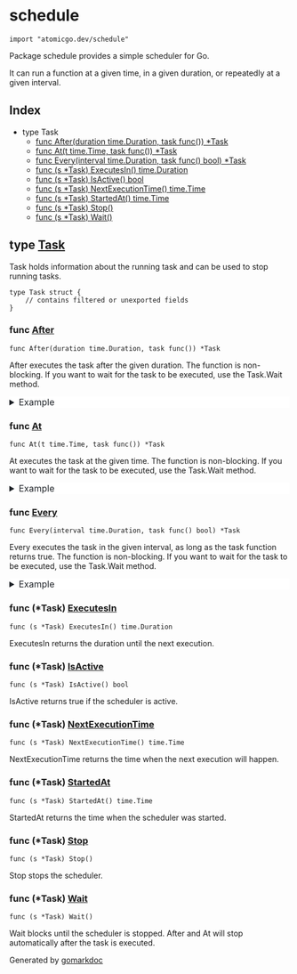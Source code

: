 # schedule



```
import "atomicgo.dev/schedule"
```



Package schedule provides a simple scheduler for Go.

It can run a function at a given time, in a given duration, or repeatedly at a given interval.

## Index



- type Task
	- [func After(duration time.Duration, task func()) *Task](https://github.com/atomicgo/schedule#After)
	- [func At(t time.Time, task func()) *Task](https://github.com/atomicgo/schedule#At)
	- [func Every(interval time.Duration, task func() bool) *Task](https://github.com/atomicgo/schedule#Every)
	- [func (s *Task) ExecutesIn() time.Duration](https://github.com/atomicgo/schedule#Task.ExecutesIn)
	- [func (s *Task) IsActive() bool](https://github.com/atomicgo/schedule#Task.IsActive)
	- [func (s *Task) NextExecutionTime() time.Time](https://github.com/atomicgo/schedule#Task.NextExecutionTime)
	- [func (s *Task) StartedAt() time.Time](https://github.com/atomicgo/schedule#Task.StartedAt)
	- [func (s *Task) Stop()](https://github.com/atomicgo/schedule#Task.Stop)
	- [func (s *Task) Wait()](https://github.com/atomicgo/schedule#Task.Wait)



## type [Task](https://github.com/atomicgo/schedule/blob/main/schedule.go#L6-L10)



Task holds information about the running task and can be used to stop running tasks.

```
type Task struct {
    // contains filtered or unexported fields
}
```





### func [After](https://github.com/atomicgo/schedule/blob/main/schedule.go#L58)



```
func After(duration time.Duration, task func()) *Task
```



After executes the task after the given duration. The function is non-blocking. If you want to wait for the task to be executed, use the Task.Wait method.

<details style="box-sizing: border-box; display: block; margin-top: 0px; margin-bottom: var(--base-size-16); color: rgb(31, 35, 40); font-family: -apple-system, BlinkMacSystemFont, &quot;Segoe UI&quot;, &quot;Noto Sans&quot;, Helvetica, Arial, sans-serif, &quot;Apple Color Emoji&quot;, &quot;Segoe UI Emoji&quot;; font-size: 16px; font-style: normal; font-variant-ligatures: normal; font-variant-caps: normal; font-weight: 400; letter-spacing: normal; orphans: 2; text-align: start; text-indent: 0px; text-transform: none; widows: 2; word-spacing: 0px; -webkit-text-stroke-width: 0px; white-space: normal; background-color: rgb(255, 255, 255); text-decoration-thickness: initial; text-decoration-style: initial; text-decoration-color: initial;"><summary style="box-sizing: border-box; display: list-item; cursor: pointer;">Example</summary><p dir="auto" style="box-sizing: border-box; margin-top: 0px; margin-bottom: var(--base-size-16);"></p><div class="highlight highlight-source-go notranslate position-relative overflow-auto" dir="auto" style="box-sizing: border-box; position: relative !important; overflow: auto !important; margin-bottom: var(--base-size-16); display: flex; justify-content: space-between; background-color: var(--bgColor-muted, var(--color-canvas-subtle));"><pre style="box-sizing: border-box; font-family: var(--fontStack-monospace, ui-monospace, SFMono-Regular, SF Mono, Menlo, Consolas, Liberation Mono, monospace); font-size: 13.6px; margin-top: 0px; margin-bottom: 0px; overflow-wrap: normal; padding: var(--base-size-16); overflow: auto; line-height: 1.45; color: var(--fgColor-default, var(--color-fg-default)); background-color: var(--bgColor-muted, var(--color-canvas-subtle)); border-radius: 6px; word-break: normal; min-height: 52px;"><span class="pl-k" style="box-sizing: border-box; color: var(--color-prettylights-syntax-keyword);"></span><span class="pl-k" style="box-sizing: border-box; color: var(--color-prettylights-syntax-keyword);"></span><span class="pl-s" style="box-sizing: border-box; color: var(--color-prettylights-syntax-string);"></span><span class="pl-s" style="box-sizing: border-box; color: var(--color-prettylights-syntax-string);"></span><span class="pl-s" style="box-sizing: border-box; color: var(--color-prettylights-syntax-string);"></span><span class="pl-k" style="box-sizing: border-box; color: var(--color-prettylights-syntax-keyword);"></span><span class="pl-en" style="box-sizing: border-box; color: var(--color-prettylights-syntax-entity);"></span><span class="pl-s1" style="box-sizing: border-box;"></span><span class="pl-c1" style="box-sizing: border-box; color: var(--color-prettylights-syntax-constant);"></span><span class="pl-s1" style="box-sizing: border-box;"></span><span class="pl-en" style="box-sizing: border-box; color: var(--color-prettylights-syntax-entity);"></span><span class="pl-c1" style="box-sizing: border-box; color: var(--color-prettylights-syntax-constant);"></span><span class="pl-c1" style="box-sizing: border-box; color: var(--color-prettylights-syntax-constant);"></span><span class="pl-s1" style="box-sizing: border-box;"></span><span class="pl-c1" style="box-sizing: border-box; color: var(--color-prettylights-syntax-constant);"></span><span class="pl-k" style="box-sizing: border-box; color: var(--color-prettylights-syntax-keyword);"></span><span class="pl-s1" style="box-sizing: border-box;"></span><span class="pl-en" style="box-sizing: border-box; color: var(--color-prettylights-syntax-entity);"></span><span class="pl-s" style="box-sizing: border-box; color: var(--color-prettylights-syntax-string);"></span><span class="pl-s1" style="box-sizing: border-box;"></span><span class="pl-en" style="box-sizing: border-box; color: var(--color-prettylights-syntax-entity);"></span><span class="pl-s" style="box-sizing: border-box; color: var(--color-prettylights-syntax-string);"></span><span class="pl-s1" style="box-sizing: border-box;"></span><span class="pl-en" style="box-sizing: border-box; color: var(--color-prettylights-syntax-entity);"></span></pre><div class="zeroclipboard-container" style="box-sizing: border-box; display: block; animation: auto ease 0s 1 normal none running none;"><clipboard-copy aria-label="Copy" class="ClipboardButton btn btn-invisible js-clipboard-copy m-2 p-0 d-flex flex-justify-center flex-items-center" data-copy-feedback="Copied!" data-tooltip-direction="w" value="package main

import (
	&quot;fmt&quot;
	&quot;time&quot;

	&quot;atomicgo.dev/schedule&quot;
)

func main() {
	task := schedule.After(5*time.Second, func() {
		fmt.Println(&quot;5 seconds are over!&quot;)
	})

	fmt.Println(&quot;Some stuff happening...&quot;)

	task.Wait()
}" tabindex="0" role="button" style="box-sizing: border-box; position: relative; display: flex !important; padding: 0px !important; font-size: 14px; font-weight: var(--base-text-weight-medium, 500); line-height: 20px; white-space: nowrap; vertical-align: middle; cursor: pointer; user-select: none; border: 0px; border-radius: 6px; appearance: none; color: var(--fgColor-accent, var(--color-accent-fg)); background-color: transparent; box-shadow: none; transition: color 80ms cubic-bezier(0.33, 1, 0.68, 1) 0s, background-color, box-shadow, border-color; justify-content: center !important; align-items: center !important; margin: var(--base-size-8, 8px) !important; width: var(--control-small-size, 28px); height: var(--control-small-size, 28px);"><svg aria-hidden="true" height="16" viewBox="0 0 16 16" version="1.1" width="16" data-view-component="true" class="octicon octicon-copy js-clipboard-copy-icon"><path d="M0 6.75C0 5.784.784 5 1.75 5h1.5a.75.75 0 0 1 0 1.5h-1.5a.25.25 0 0 0-.25.25v7.5c0 .138.112.25.25.25h7.5a.25.25 0 0 0 .25-.25v-1.5a.75.75 0 0 1 1.5 0v1.5A1.75 1.75 0 0 1 9.25 16h-7.5A1.75 1.75 0 0 1 0 14.25Z"></path><path d="M5 1.75C5 .784 5.784 0 6.75 0h7.5C15.216 0 16 .784 16 1.75v7.5A1.75 1.75 0 0 1 14.25 11h-7.5A1.75 1.75 0 0 1 5 9.25Zm1.75-.25a.25.25 0 0 0-.25.25v7.5c0 .138.112.25.25.25h7.5a.25.25 0 0 0 .25-.25v-7.5a.25.25 0 0 0-.25-.25Z"></path></svg></clipboard-copy></div></div><p dir="auto" style="box-sizing: border-box; margin-top: 0px; margin-bottom: var(--base-size-16);"></p></details>



### func [At](https://github.com/atomicgo/schedule/blob/main/schedule.go#L77)



```
func At(t time.Time, task func()) *Task
```



At executes the task at the given time. The function is non-blocking. If you want to wait for the task to be executed, use the Task.Wait method.

<details style="box-sizing: border-box; display: block; margin-top: 0px; margin-bottom: var(--base-size-16); color: rgb(31, 35, 40); font-family: -apple-system, BlinkMacSystemFont, &quot;Segoe UI&quot;, &quot;Noto Sans&quot;, Helvetica, Arial, sans-serif, &quot;Apple Color Emoji&quot;, &quot;Segoe UI Emoji&quot;; font-size: 16px; font-style: normal; font-variant-ligatures: normal; font-variant-caps: normal; font-weight: 400; letter-spacing: normal; orphans: 2; text-align: start; text-indent: 0px; text-transform: none; widows: 2; word-spacing: 0px; -webkit-text-stroke-width: 0px; white-space: normal; background-color: rgb(255, 255, 255); text-decoration-thickness: initial; text-decoration-style: initial; text-decoration-color: initial;"><summary style="box-sizing: border-box; display: list-item; cursor: pointer;">Example</summary><p dir="auto" style="box-sizing: border-box; margin-top: 0px; margin-bottom: var(--base-size-16);"></p><div class="highlight highlight-source-go notranslate position-relative overflow-auto" dir="auto" style="box-sizing: border-box; position: relative !important; overflow: auto !important; margin-bottom: var(--base-size-16); display: flex; justify-content: space-between; background-color: var(--bgColor-muted, var(--color-canvas-subtle));"><pre style="box-sizing: border-box; font-family: var(--fontStack-monospace, ui-monospace, SFMono-Regular, SF Mono, Menlo, Consolas, Liberation Mono, monospace); font-size: 13.6px; margin-top: 0px; margin-bottom: 0px; overflow-wrap: normal; padding: var(--base-size-16); overflow: auto; line-height: 1.45; color: var(--fgColor-default, var(--color-fg-default)); background-color: var(--bgColor-muted, var(--color-canvas-subtle)); border-radius: 6px; word-break: normal; min-height: 52px;"><span class="pl-k" style="box-sizing: border-box; color: var(--color-prettylights-syntax-keyword);"></span><span class="pl-k" style="box-sizing: border-box; color: var(--color-prettylights-syntax-keyword);"></span><span class="pl-s" style="box-sizing: border-box; color: var(--color-prettylights-syntax-string);"></span><span class="pl-s" style="box-sizing: border-box; color: var(--color-prettylights-syntax-string);"></span><span class="pl-s" style="box-sizing: border-box; color: var(--color-prettylights-syntax-string);"></span><span class="pl-k" style="box-sizing: border-box; color: var(--color-prettylights-syntax-keyword);"></span><span class="pl-en" style="box-sizing: border-box; color: var(--color-prettylights-syntax-entity);"></span><span class="pl-s1" style="box-sizing: border-box;"></span><span class="pl-c1" style="box-sizing: border-box; color: var(--color-prettylights-syntax-constant);"></span><span class="pl-s1" style="box-sizing: border-box;"></span><span class="pl-en" style="box-sizing: border-box; color: var(--color-prettylights-syntax-entity);"></span><span class="pl-s1" style="box-sizing: border-box;"></span><span class="pl-en" style="box-sizing: border-box; color: var(--color-prettylights-syntax-entity);"></span><span class="pl-en" style="box-sizing: border-box; color: var(--color-prettylights-syntax-entity);"></span><span class="pl-c1" style="box-sizing: border-box; color: var(--color-prettylights-syntax-constant);"></span><span class="pl-c1" style="box-sizing: border-box; color: var(--color-prettylights-syntax-constant);"></span><span class="pl-s1" style="box-sizing: border-box;"></span><span class="pl-c1" style="box-sizing: border-box; color: var(--color-prettylights-syntax-constant);"></span><span class="pl-k" style="box-sizing: border-box; color: var(--color-prettylights-syntax-keyword);"></span><span class="pl-s1" style="box-sizing: border-box;"></span><span class="pl-en" style="box-sizing: border-box; color: var(--color-prettylights-syntax-entity);"></span><span class="pl-s" style="box-sizing: border-box; color: var(--color-prettylights-syntax-string);"></span><span class="pl-s1" style="box-sizing: border-box;"></span><span class="pl-en" style="box-sizing: border-box; color: var(--color-prettylights-syntax-entity);"></span><span class="pl-s" style="box-sizing: border-box; color: var(--color-prettylights-syntax-string);"></span><span class="pl-s1" style="box-sizing: border-box;"></span><span class="pl-en" style="box-sizing: border-box; color: var(--color-prettylights-syntax-entity);"></span></pre><div class="zeroclipboard-container" style="box-sizing: border-box; display: block; animation: auto ease 0s 1 normal none running none;"><clipboard-copy aria-label="Copy" class="ClipboardButton btn btn-invisible js-clipboard-copy m-2 p-0 d-flex flex-justify-center flex-items-center" data-copy-feedback="Copied!" data-tooltip-direction="w" value="package main

import (
	&quot;fmt&quot;
	&quot;time&quot;

	&quot;atomicgo.dev/schedule&quot;
)

func main() {
	task := schedule.At(time.Now().Add(5*time.Second), func() {
		fmt.Println(&quot;5 seconds are over!&quot;)
	})

	fmt.Println(&quot;Some stuff happening...&quot;)

	task.Wait()
}" tabindex="0" role="button" style="box-sizing: border-box; position: relative; display: flex !important; padding: 0px !important; font-size: 14px; font-weight: var(--base-text-weight-medium, 500); line-height: 20px; white-space: nowrap; vertical-align: middle; cursor: pointer; user-select: none; border: 0px; border-radius: 6px; appearance: none; color: var(--fgColor-accent, var(--color-accent-fg)); background-color: transparent; box-shadow: none; transition: color 80ms cubic-bezier(0.33, 1, 0.68, 1) 0s, background-color, box-shadow, border-color; justify-content: center !important; align-items: center !important; margin: var(--base-size-8, 8px) !important; width: var(--control-small-size, 28px); height: var(--control-small-size, 28px);"><svg aria-hidden="true" height="16" viewBox="0 0 16 16" version="1.1" width="16" data-view-component="true" class="octicon octicon-copy js-clipboard-copy-icon"><path d="M0 6.75C0 5.784.784 5 1.75 5h1.5a.75.75 0 0 1 0 1.5h-1.5a.25.25 0 0 0-.25.25v7.5c0 .138.112.25.25.25h7.5a.25.25 0 0 0 .25-.25v-1.5a.75.75 0 0 1 1.5 0v1.5A1.75 1.75 0 0 1 9.25 16h-7.5A1.75 1.75 0 0 1 0 14.25Z"></path><path d="M5 1.75C5 .784 5.784 0 6.75 0h7.5C15.216 0 16 .784 16 1.75v7.5A1.75 1.75 0 0 1 14.25 11h-7.5A1.75 1.75 0 0 1 5 9.25Zm1.75-.25a.25.25 0 0 0-.25.25v7.5c0 .138.112.25.25.25h7.5a.25.25 0 0 0 .25-.25v-7.5a.25.25 0 0 0-.25-.25Z"></path></svg></clipboard-copy></div></div><p dir="auto" style="box-sizing: border-box; margin-top: 0px; margin-bottom: var(--base-size-16);"></p></details>



### func [Every](https://github.com/atomicgo/schedule/blob/main/schedule.go#L96)



```
func Every(interval time.Duration, task func() bool) *Task
```



Every executes the task in the given interval, as long as the task function returns true. The function is non-blocking. If you want to wait for the task to be executed, use the Task.Wait method.

<details style="box-sizing: border-box; display: block; margin-top: 0px; margin-bottom: var(--base-size-16); color: rgb(31, 35, 40); font-family: -apple-system, BlinkMacSystemFont, &quot;Segoe UI&quot;, &quot;Noto Sans&quot;, Helvetica, Arial, sans-serif, &quot;Apple Color Emoji&quot;, &quot;Segoe UI Emoji&quot;; font-size: 16px; font-style: normal; font-variant-ligatures: normal; font-variant-caps: normal; font-weight: 400; letter-spacing: normal; orphans: 2; text-align: start; text-indent: 0px; text-transform: none; widows: 2; word-spacing: 0px; -webkit-text-stroke-width: 0px; white-space: normal; background-color: rgb(255, 255, 255); text-decoration-thickness: initial; text-decoration-style: initial; text-decoration-color: initial;"><summary style="box-sizing: border-box; display: list-item; cursor: pointer;">Example</summary><p dir="auto" style="box-sizing: border-box; margin-top: 0px; margin-bottom: var(--base-size-16);"></p><div class="highlight highlight-source-go notranslate position-relative overflow-auto" dir="auto" style="box-sizing: border-box; position: relative !important; overflow: auto !important; margin-bottom: var(--base-size-16); display: flex; justify-content: space-between; background-color: var(--bgColor-muted, var(--color-canvas-subtle));"><pre style="box-sizing: border-box; font-family: var(--fontStack-monospace, ui-monospace, SFMono-Regular, SF Mono, Menlo, Consolas, Liberation Mono, monospace); font-size: 13.6px; margin-top: 0px; margin-bottom: 0px; overflow-wrap: normal; padding: var(--base-size-16); overflow: auto; line-height: 1.45; color: var(--fgColor-default, var(--color-fg-default)); background-color: var(--bgColor-muted, var(--color-canvas-subtle)); border-radius: 6px; word-break: normal; min-height: 52px;"><span class="pl-k" style="box-sizing: border-box; color: var(--color-prettylights-syntax-keyword);"></span><span class="pl-k" style="box-sizing: border-box; color: var(--color-prettylights-syntax-keyword);"></span><span class="pl-s" style="box-sizing: border-box; color: var(--color-prettylights-syntax-string);"></span><span class="pl-s" style="box-sizing: border-box; color: var(--color-prettylights-syntax-string);"></span><span class="pl-s" style="box-sizing: border-box; color: var(--color-prettylights-syntax-string);"></span><span class="pl-k" style="box-sizing: border-box; color: var(--color-prettylights-syntax-keyword);"></span><span class="pl-en" style="box-sizing: border-box; color: var(--color-prettylights-syntax-entity);"></span><span class="pl-s1" style="box-sizing: border-box;"></span><span class="pl-c1" style="box-sizing: border-box; color: var(--color-prettylights-syntax-constant);"></span><span class="pl-s1" style="box-sizing: border-box;"></span><span class="pl-en" style="box-sizing: border-box; color: var(--color-prettylights-syntax-entity);"></span><span class="pl-s1" style="box-sizing: border-box;"></span><span class="pl-c1" style="box-sizing: border-box; color: var(--color-prettylights-syntax-constant);"></span><span class="pl-k" style="box-sizing: border-box; color: var(--color-prettylights-syntax-keyword);"></span><span class="pl-smi" style="box-sizing: border-box; color: var(--color-prettylights-syntax-storage-modifier-import);"></span><span class="pl-s1" style="box-sizing: border-box;"></span><span class="pl-en" style="box-sizing: border-box; color: var(--color-prettylights-syntax-entity);"></span><span class="pl-s" style="box-sizing: border-box; color: var(--color-prettylights-syntax-string);"></span><span class="pl-k" style="box-sizing: border-box; color: var(--color-prettylights-syntax-keyword);"></span><span class="pl-c1" style="box-sizing: border-box; color: var(--color-prettylights-syntax-constant);"></span><span class="pl-c" style="box-sizing: border-box; color: var(--color-prettylights-syntax-comment);"></span><span class="pl-s1" style="box-sizing: border-box;"></span><span class="pl-en" style="box-sizing: border-box; color: var(--color-prettylights-syntax-entity);"></span><span class="pl-s" style="box-sizing: border-box; color: var(--color-prettylights-syntax-string);"></span><span class="pl-s1" style="box-sizing: border-box;"></span><span class="pl-en" style="box-sizing: border-box; color: var(--color-prettylights-syntax-entity);"></span><span class="pl-c1" style="box-sizing: border-box; color: var(--color-prettylights-syntax-constant);"></span><span class="pl-c1" style="box-sizing: border-box; color: var(--color-prettylights-syntax-constant);"></span><span class="pl-s1" style="box-sizing: border-box;"></span><span class="pl-c1" style="box-sizing: border-box; color: var(--color-prettylights-syntax-constant);"></span><span class="pl-s1" style="box-sizing: border-box;"></span><span class="pl-en" style="box-sizing: border-box; color: var(--color-prettylights-syntax-entity);"></span></pre><div class="zeroclipboard-container" style="box-sizing: border-box; display: block; animation: auto ease 0s 1 normal none running none;"><clipboard-copy aria-label="Copy" class="ClipboardButton btn btn-invisible js-clipboard-copy m-2 p-0 d-flex flex-justify-center flex-items-center" data-copy-feedback="Copied!" data-tooltip-direction="w" value="package main

import (
	&quot;fmt&quot;
	&quot;time&quot;

	&quot;atomicgo.dev/schedule&quot;
)

func main() {
	task := schedule.Every(time.Second, func() bool {
		fmt.Println(&quot;1 second is over!&quot;)

		return true // return false to stop the task
	})

	fmt.Println(&quot;Some stuff happening...&quot;)

	time.Sleep(10 * time.Second)

	task.Stop()
}" tabindex="0" role="button" style="box-sizing: border-box; position: relative; display: flex !important; padding: 0px !important; font-size: 14px; font-weight: var(--base-text-weight-medium, 500); line-height: 20px; white-space: nowrap; vertical-align: middle; cursor: pointer; user-select: none; border: 0px; border-radius: 6px; appearance: none; color: var(--fgColor-accent, var(--color-accent-fg)); background-color: transparent; box-shadow: none; transition: color 80ms cubic-bezier(0.33, 1, 0.68, 1) 0s, background-color, box-shadow, border-color; justify-content: center !important; align-items: center !important; margin: var(--base-size-8, 8px) !important; width: var(--control-small-size, 28px); height: var(--control-small-size, 28px);"><svg aria-hidden="true" height="16" viewBox="0 0 16 16" version="1.1" width="16" data-view-component="true" class="octicon octicon-copy js-clipboard-copy-icon"><path d="M0 6.75C0 5.784.784 5 1.75 5h1.5a.75.75 0 0 1 0 1.5h-1.5a.25.25 0 0 0-.25.25v7.5c0 .138.112.25.25.25h7.5a.25.25 0 0 0 .25-.25v-1.5a.75.75 0 0 1 1.5 0v1.5A1.75 1.75 0 0 1 9.25 16h-7.5A1.75 1.75 0 0 1 0 14.25Z"></path><path d="M5 1.75C5 .784 5.784 0 6.75 0h7.5C15.216 0 16 .784 16 1.75v7.5A1.75 1.75 0 0 1 14.25 11h-7.5A1.75 1.75 0 0 1 5 9.25Zm1.75-.25a.25.25 0 0 0-.25.25v7.5c0 .138.112.25.25.25h7.5a.25.25 0 0 0 .25-.25v-7.5a.25.25 0 0 0-.25-.25Z"></path></svg></clipboard-copy></div></div><p dir="auto" style="box-sizing: border-box; margin-top: 0px; margin-bottom: var(--base-size-16);"></p></details>



### func (*Task) [ExecutesIn](https://github.com/atomicgo/schedule/blob/main/schedule.go#L31)



```
func (s *Task) ExecutesIn() time.Duration
```



ExecutesIn returns the duration until the next execution.



### func (*Task) [IsActive](https://github.com/atomicgo/schedule/blob/main/schedule.go#L36)



```
func (s *Task) IsActive() bool
```



IsActive returns true if the scheduler is active.



### func (*Task) [NextExecutionTime](https://github.com/atomicgo/schedule/blob/main/schedule.go#L26)



```
func (s *Task) NextExecutionTime() time.Time
```



NextExecutionTime returns the time when the next execution will happen.



### func (*Task) [StartedAt](https://github.com/atomicgo/schedule/blob/main/schedule.go#L21)



```
func (s *Task) StartedAt() time.Time
```



StartedAt returns the time when the scheduler was started.



### func (*Task) [Stop](https://github.com/atomicgo/schedule/blob/main/schedule.go#L52)



```
func (s *Task) Stop()
```



Stop stops the scheduler.



### func (*Task) [Wait](https://github.com/atomicgo/schedule/blob/main/schedule.go#L47)



```
func (s *Task) Wait()
```



Wait blocks until the scheduler is stopped. After and At will stop automatically after the task is executed.

Generated by [gomarkdoc](https://github.com/princjef/gomarkdoc)